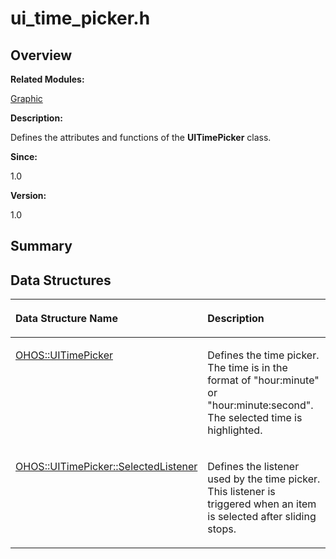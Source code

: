# ui\_time\_picker.h<a name="EN-US_TOPIC_0000001055358094"></a>

## **Overview**<a name="section1738745164093528"></a>

**Related Modules:**

[Graphic](graphic.md)

**Description:**

Defines the attributes and functions of the  **UITimePicker**  class. 

**Since:**

1.0

**Version:**

1.0

## **Summary**<a name="section1816488975093528"></a>

## Data Structures<a name="nested-classes"></a>

<a name="table1159909385093528"></a>
<table><thead align="left"><tr id="row1585773108093528"><th class="cellrowborder" valign="top" width="50%" id="mcps1.1.3.1.1"><p id="p1627874218093528"><a name="p1627874218093528"></a><a name="p1627874218093528"></a>Data Structure Name</p>
</th>
<th class="cellrowborder" valign="top" width="50%" id="mcps1.1.3.1.2"><p id="p988288901093528"><a name="p988288901093528"></a><a name="p988288901093528"></a>Description</p>
</th>
</tr>
</thead>
<tbody><tr id="row2032707867093528"><td class="cellrowborder" valign="top" width="50%" headers="mcps1.1.3.1.1 "><p id="p583376532093528"><a name="p583376532093528"></a><a name="p583376532093528"></a><a href="ohos-uitimepicker.md">OHOS::UITimePicker</a></p>
</td>
<td class="cellrowborder" valign="top" width="50%" headers="mcps1.1.3.1.2 "><p id="p1169176781093528"><a name="p1169176781093528"></a><a name="p1169176781093528"></a>Defines the time picker. The time is in the format of "hour:minute" or "hour:minute:second". The selected time is highlighted. </p>
</td>
</tr>
<tr id="row435808477093528"><td class="cellrowborder" valign="top" width="50%" headers="mcps1.1.3.1.1 "><p id="p1871100161093528"><a name="p1871100161093528"></a><a name="p1871100161093528"></a><a href="ohos-uitimepicker-selectedlistener.md">OHOS::UITimePicker::SelectedListener</a></p>
</td>
<td class="cellrowborder" valign="top" width="50%" headers="mcps1.1.3.1.2 "><p id="p385027992093528"><a name="p385027992093528"></a><a name="p385027992093528"></a>Defines the listener used by the time picker. This listener is triggered when an item is selected after sliding stops. </p>
</td>
</tr>
</tbody>
</table>

